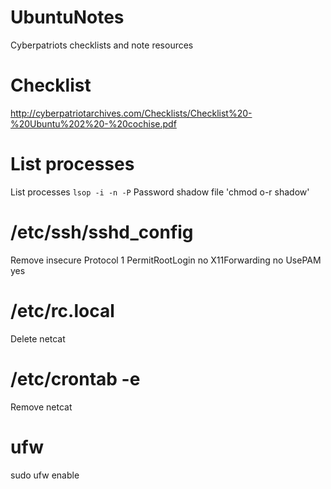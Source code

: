 # UbuntuNotes
Cyberpatriots checklists and note resources


# Checklist
http://cyberpatriotarchives.com/Checklists/Checklist%20-%20Ubuntu%202%20-%20cochise.pdf


# List processes
List processes `lsop -i -n -P`
Password shadow file 'chmod o-r shadow'


# /etc/ssh/sshd_config
Remove insecure Protocol 1
PermitRootLogin no
X11Forwarding no
UsePAM yes


# /etc/rc.local
Delete netcat


# /etc/crontab -e
Remove netcat


# ufw
sudo ufw enable
